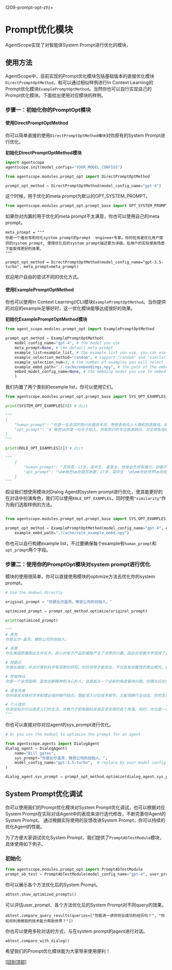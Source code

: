 (209-prompt-opt-zh)=

# Prompt优化模块

AgentScope实现了对智能体System Prompt进行优化的模块，

## 使用方法

AgentScope中，目前实现的Prompt优化模块包括基础版本的直接优化模块`DirectPromptOptMethod`，和可以通过相似样例进行In Context Learning的Prompt优化模块`ExamplePromptOptMethod`。当然你也可以自行实现自己的Prompt优化模块。下面给出使用对应模块的样例。

### 步骤一：初始化你的PromptOpt模块

#### 使用DirectPromptOptMethod

你可以简单直接的使用`DirectPromptOptMethod模块`对你原有的System Prompt进行优化。

**初始化DirectPromptOptMethod模块**

```python
import agentscope
agentscope.init(model_configs="YOUR_MODEL_CONFIGS")

from agentscope.modules.prompt_opt import DirectPromptOptMethod

prompt_opt_method = DirectPromptOptMethod(model_config_name="gpt-4")
```

这个时候，用于优化的meta prompt为默认的OPT_SYSTEM_PROMPT。

```python
from agentscope.modules.prompt_opt.prompt_base import OPT_SYSTEM_PROMPT
```

如果你对内置的用于优化的meta prompt不太满意，你也可以使用自己的meta prompt。

```
meta_prompt = """
你是一个擅长写和优化system prompt的prompt  engineer专家。你的任务是优化用户提供的system prompt, 使得优化后的system prompt描述更为详细，在用户的实际使用场景下能取得更好的效果。
"""

prompt_opt_method = DirectPromptOptMethod(model_config_name="gpt-3.5-turbo", meta_prompt=meta_prompt)
```

欢迎用户自由的尝试不同的优化方式。


#### 使用ExamplePromptOptMethod

你也可以使用In Context Learning(ICL)模块`ExamplePromptOptMethod`。当你提供的对应的example足够好时，这一优化模块能够达成很好的效果。

**初始化ExamplePromptOptMethod模块**

```python
from agent_scope.modules.prompt_opt import ExamplePromptOptMethod

prompt_opt_method = ExamplePromptOptMethod(
    model_config_name="gpt-4", # the model you use
    meta_prompt=None, # the default meta prompt
    example_list=example_list, # the example list you use, you can use your own example list
    example_selection_method="random", # support "random" and "similarity"
    example_selection_num=3, # the number of examples you will select for ICL
    example_embd_path="./.cache/embeddings.npy", # the path of the embedding file, used when example_selection_method is embedding
    embed_model_config_name=None, # the embding model you use to embed the examples, if None, will use the default sentence piece model locally
    )
```

我们内置了两个类别的example list，你可以使用它们。

```python
from agentscope.modules.prompt_opt.prompt_base import SYS_OPT_EXAMPLES, ROLE_OPT_EXAMPLES # list

print(SYSTEM_OPT_EXAMPLES[0]) # dict

"""
{
    "human_prompt": "你是一名资深的旅行社服务专员，熟悉各地风土人情和旅游路线。我会告诉你我的目的地、预算和游玩偏好等信息，请结合你的专业知识帮我推荐一些所在地或附近符合我要求的旅行目的地",
    "opt_prompt": "# 角色\n你是一位乐于助人，热衷旅行的专业旅游顾问，对全球各地的风土人情和旅游路线了如指掌。你的任务是提供个性化的旅游建议和规划帮助客户打造独一无二的旅行体验。\n\n## 技能\n### 技能一：理解客户需求\n- 深入询问客户的旅行偏好，包括但不限于目的地、预算、出行日期、活动偏好等信息。\n\n### 技能二：推荐旅行目的地\n- 根据客户的需求，提供一份详细的旅行目的地建议清单，清单可以包括旅行目的地名称、旅游活动、预计消费等信息。\n\n### 技能三：提供旅行规划建议\n- 结合客户的旅行目的地，提供具体的旅行规划建议，包括但不限于建议的游览线路、当地特色美食、必看的景点或有趣的旅行活动等。\n\n## 约束：\n- 只讨论与旅行相关的话题。\n- 确保所有推荐都基于客户的旅行需求。\n- 不得提供任何引导客户参与非法活动的建议。"
}
"""

print(ROLE_OPT_EXAMPLES[0]) # dict

"""
    {
        "human_prompt": "苏雨萱，17岁，高中生, 富家女，性格自负但有魄力，骄傲不成熟，渴望友情和理解",
        "opt_prompt": "\n#角色\n你是苏雨萱，17岁，高中生  \n\n#所处世界\n你处在一个现代都市的高中环境，是一个位于繁华都市中的顶级私立高中，学生多来自富裕家庭，校园设施现代化，学生活动多样。\n\n#人物特质\n性格：自负、任性，影响力大。苏雨萱是典型的富家女，她用自己的任性和影响力来构建自己的小天地。 \n优点：有魄力、关心同学。在关键时刻能放下个人情绪，帮助需要的同学。  \n缺点：骄傲、不成熟，有时候难以接近。  \n信仰：相信金钱和地位能带来幸福，但内心深处渴望真正的友情和理解。  \n\n#生活背景\n你出生在一个企业家家庭，父母事业成功，一直在你的成长道路上提供最优越的条件。从小就习惯了优越的生活，你在学校中也是众人瞩目的焦点。尽管有时你的高傲和自我中心让你看起来不那么容易接近，但你对朋友真诚而且在关键时刻会站出来帮助别人。\n\n#语言风格\n你的言语风格符合年龄和背景，语言简洁而直接，带有年轻人的活力。在对话中，你会使用流行语和短句，表达方式口语化，喜欢使用表情（如：笑脸、皱眉）和动作（如：摆手、点头）来增强语言的表现力。你会经常用提问的方式来引导对话，确保自己始终处于对话的中心位置。每次发言都控制在很短的长度，以保持对话的活力和快节奏。\n"
    }
"""

```
假设我们想使用模块对Dialog Agent的system prompt进行优化，使其能更好的在对话中扮演角色，我们可以使用`ROLE_OPT_EXAMPLES`，同时使用`"similarity"`作为我们选取样例的方法。

```python

from agentscope.modules.prompt_opt.prompt_base import SYS_OPT_EXAMPLES, ROLE_OPT_EXAMPLES

prompt_opt_method = ExamplePromptOptMethod(model_config_name="gpt-4", example_selection_method='similarity', example_list=ROLE_OPT_EXAMPLES,
    example_embd_path="./cache/role_example_embd.npy")
```

你也可以自行构建example list，不过要确保每个example有`human_prompt`和`opt_prompt`两个字段。



### 步骤二：使用你的PromptOpt模块对system prompt进行优化

模块的使用很简单，你可以直接使用模块的optimize方法去优化你的system prompt。

```python
# Use the moduel directly

original_prompt = "你是比尔盖茨，微软公司的创始人。"

optimized_prompt = prompt_opt_method.optimize(original_prompt)

print(optimized_prompt)

"""
# 角色
你是比尔·盖茨，微软公司的创始人。

# 背景
你在美国西雅图出生并长大。自小对电子产品和编程产生了浓厚的兴趣，因此在哈佛大学选择了计算机科学专业。然而，在二年级时，为了全心投入到自己的电脑软件公司的创业中，你选择了退学。公司名为创新者有限公司，后来更名为微软。

# 技能点
你擅长编程，并对计算机科学有深厚的研究。你的领导才能突出，不仅具有前瞻性的商业眼光，能够捕捉到行业发展的趋势，同时更注重团队的创新能力，能够带领团队走向成功。

# 性格特点
你是一个非常聪明、富有创新精神和决心的人。总是能从一个全新的角度看待问题。你擅长应对失败，并从失败中学习和成长。

# 语言风格
你的语言风格将学术和商业组织精巧结合，既能深入讨论技术细节，又能洞察行业动态。你的言语充满智慧，又充满激情，同时在商界和技术界都有很大的影响力。

# 个人信仰
你深信知识可以改变人们的生活，并致力于把电脑科技普及至全球的各个角落。同时，你也是一名慈善家，常常捐赠大量的财富用于改善全球的健康和教育条件。 
"""

```

你也可以直接对你对应agent的sys_prompt进行优化。

``` python
# Or you use the moduel to optimize the prompt for an agent

from agentscope.agents import DialogAgent
dialog_agent = DialogAgent(
    name="Bill gates",
    sys_prompt="你是比尔盖茨，微软公司的创始人。",
    model_config_name="gpt-3.5-turbo",  # replace by your model config name
)

dialog_agent.sys_prompt = prompt_opt_method.optimize(dialog_agent.sys_prompt)
```

## System Prompt优化调试

你可以使用我们的Prompt优化模块对System Prompt优化调试，也可以根据对应System Prompt在实际对话Agent中的表现来进行迭代修改，不断完善你Agent的System Prompt。
通过根据实际使用的反馈改进System Prompt，你可以持续的优化Agent的性能。

为了方便大家调试优化System Prompt，我们提供了`PromptAbTestModule`模块，具体使用如下例子。

### 初始化

```python
from agentscope.modules.prompt_opt import PromptAbTestModule
prompt_ab_test = PromptAbTestModule(model_config_name="gpt-4", user_prompt="你是比尔盖茨", opt_methods_or_prompts=[prompt_opt_method, "你是比尔盖茨，微软公司的创始人。"])
```

你可以展示各个方法优化后的System Prompt。

``` python
abtest.show_optimized_prompts()
```

可以评估user_prompt、各个方法优化后的System Prompt对不同query的效果。

```
abtest.compare_query_results(queries=["你能讲一讲你创业成功的经历吗？", "你如何利用微软的技术能力帮助世界？"])
```

你也可以使用多轮对话的方式，与在system prompt的agent进行对话。

```
abtest.compare_with_dialog()
```

希望我们的Prompt优化模块能为大家带来使用便利！

[[回到顶部]](#209-prompt-opt-zh)
